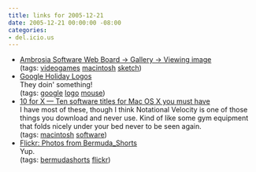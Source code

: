 ```yaml
---
title: links for 2005-12-21
date: 2005-12-21 00:00:00 -08:00
categories:
- del.icio.us
---
```


<ul class="delicious">
	<li>
		<div class="delicious-link"><a href="http://www.ambrosiasw.com/forums/index.php?act=module&module=gallery&cmd=si&img=772">Ambrosia Software Web Board -> Gallery -> Viewing image</a></div>
		<div class="delicious-tags">(tags: <a href="http://del.icio.us/torrez/videogames">videogames</a> <a href="http://del.icio.us/torrez/macintosh">macintosh</a> <a href="http://del.icio.us/torrez/sketch">sketch</a>)</div>
	</li>
	<li>
		<div class="delicious-link"><a href="http://www.google.com/doodle10.html">Google Holiday Logos</a></div>
		<div class="delicious-extended">They doin' something!</div>
		<div class="delicious-tags">(tags: <a href="http://del.icio.us/torrez/google">google</a> <a href="http://del.icio.us/torrez/logo">logo</a> <a href="http://del.icio.us/torrez/mouse">mouse</a>)</div>
	</li>
	<li>
		<div class="delicious-link"><a href="http://10forx.com/">10 for X — Ten software titles for Mac OS X you must have</a></div>
		<div class="delicious-extended">I have most of these, though I think Notational Velocity is one of those things you download and never use. Kind of like some gym equipment that folds nicely under your bed never to be seen again.</div>
		<div class="delicious-tags">(tags: <a href="http://del.icio.us/torrez/macintosh">macintosh</a> <a href="http://del.icio.us/torrez/software">software</a>)</div>
	</li>
	<li>
		<div class="delicious-link"><a href="http://flickr.com/photos/bermudashorts/">Flickr: Photos from Bermuda_Shorts</a></div>
		<div class="delicious-extended">Yup.</div>
		<div class="delicious-tags">(tags: <a href="http://del.icio.us/torrez/bermudashorts">bermudashorts</a> <a href="http://del.icio.us/torrez/flickr">flickr</a>)</div>
	</li>
</ul>
